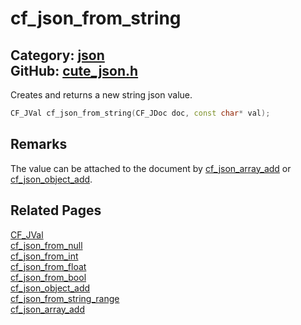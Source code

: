 [//]: # (This file is automatically generated by Cute Framework's docs parser.)
[//]: # (Do not edit this file by hand!)
[//]: # (See: https://github.com/RandyGaul/cute_framework/blob/master/samples/docs_parser.cpp)
[](../header.md ':include')

# cf_json_from_string

Category: [json](/api_reference?id=json)  
GitHub: [cute_json.h](https://github.com/RandyGaul/cute_framework/blob/master/include/cute_json.h)  
---

Creates and returns a new string json value.

```cpp
CF_JVal cf_json_from_string(CF_JDoc doc, const char* val);
```

## Remarks

The value can be attached to the document by [cf_json_array_add](/json/cf_json_array_add.md) or [cf_json_object_add](/json/cf_json_object_add.md).

## Related Pages

[CF_JVal](/json/cf_jval.md)  
[cf_json_from_null](/json/cf_json_from_null.md)  
[cf_json_from_int](/json/cf_json_from_int.md)  
[cf_json_from_float](/json/cf_json_from_float.md)  
[cf_json_from_bool](/json/cf_json_from_bool.md)  
[cf_json_object_add](/json/cf_json_object_add.md)  
[cf_json_from_string_range](/json/cf_json_from_string_range.md)  
[cf_json_array_add](/json/cf_json_array_add.md)  
